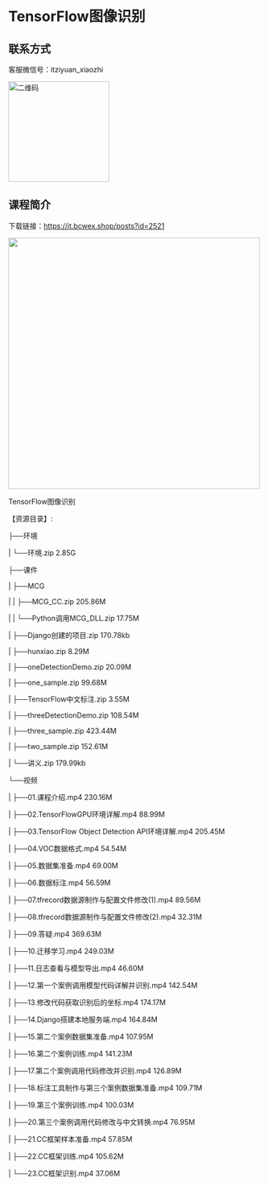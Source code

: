 # TensorFlow图像识别

## 联系方式

客服微信号：itziyuan_xiaozhi

<img src="https://ziyuanyun.oss-cn-guangzhou.aliyuncs.com/common/20240614073449/666b82192834a.jpg" width="200" height="200" alt="二维码">

## 课程简介

下载链接：https://it.bcwex.shop/posts?id=2521

<img src="https://ziyuanyun.oss-cn-guangzhou.aliyuncs.com/yun/20240515184043/6644912b70a67.jpg" width="500" alt="">

  TensorFlow图像识别



 【资源目录】:

 ├──环境

 | └──环境.zip 2.85G

 ├──课件

 | ├──MCG

 | | ├──MCG_CC.zip 205.86M

 | | └──Python调用MCG_DLL.zip 17.75M

 | ├──Django创建的项目.zip 170.78kb

 | ├──hunxiao.zip 8.29M

 | ├──oneDetectionDemo.zip 20.09M

 | ├──one_sample.zip 99.68M

 | ├──TensorFlow中文标注.zip 3.55M

 | ├──threeDetectionDemo.zip 108.54M

 | ├──three_sample.zip 423.44M

 | ├──two_sample.zip 152.61M

 | └──讲义.zip 179.99kb

 └──视频

 | ├──01.课程介绍.mp4 230.16M

 | ├──02.TensorFlowGPU环境详解.mp4 88.99M

 | ├──03.TensorFlow Object Detection API环境详解.mp4 205.45M

 | ├──04.VOC数据格式.mp4 54.54M

 | ├──05.数据集准备.mp4 69.00M

 | ├──06.数据标注.mp4 56.59M

 | ├──07.tfrecord数据源制作与配置文件修改(1).mp4 89.56M

 | ├──08.tfrecord数据源制作与配置文件修改(2).mp4 32.31M

 | ├──09.答疑.mp4 369.63M

 | ├──10.迁移学习.mp4 249.03M

 | ├──11.日志查看与模型导出.mp4 46.60M

 | ├──12.第一个案例调用模型代码详解并识别.mp4 142.54M

 | ├──13.修改代码获取识别后的坐标.mp4 174.17M

 | ├──14.Django搭建本地服务端.mp4 164.84M

 | ├──15.第二个案例数据集准备.mp4 107.95M

 | ├──16.第二个案例训练.mp4 141.23M

 | ├──17.第二个案例调用代码修改并识别.mp4 126.89M

 | ├──18.标注工具制作与第三个案例数据集准备.mp4 109.71M

 | ├──19.第三个案例训练.mp4 100.03M

 | ├──20.第三个案例调用代码修改与中文转换.mp4 76.95M

 | ├──21.CC框架样本准备.mp4 57.85M

 | ├──22.CC框架训练.mp4 105.62M

 | └──23.CC框架识别.mp4 37.06M

  